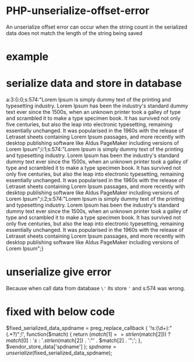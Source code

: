 # PHP-unserialize-offset-error
An unserialize offset error can occur when the string count in the serialized data does not match the length of the string being saved

# example 
# serialize data and store in database 
a:3:{i:0;s:574:"Lorem Ipsum is simply dummy text of the printing and typesetting industry. Lorem Ipsum has been the industry\'s standard dummy text ever since the 1500s, when an unknown printer took a galley of type and scrambled it to make a type specimen book. It has survived not only five centuries, but also the leap into electronic typesetting, remaining essentially unchanged. It was popularised in the 1960s with the release of Letraset sheets containing Lorem Ipsum passages, and more recently with desktop publishing software like Aldus PageMaker including versions of Lorem Ipsum";i:1;s:574:"Lorem Ipsum is simply dummy text of the printing and typesetting industry. Lorem Ipsum has been the industry\'s standard dummy text ever since the 1500s, when an unknown printer took a galley of type and scrambled it to make a type specimen book. It has survived not only five centuries, but also the leap into electronic typesetting, remaining essentially unchanged. It was popularised in the 1960s with the release of Letraset sheets containing Lorem Ipsum passages, and more recently with desktop publishing software like Aldus PageMaker including versions of Lorem Ipsum";i:2;s:574:"Lorem Ipsum is simply dummy text of the printing and typesetting industry. Lorem Ipsum has been the industry\'s standard dummy text ever since the 1500s, when an unknown printer took a galley of type and scrambled it to make a type specimen book. It has survived not only five centuries, but also the leap into electronic typesetting, remaining essentially unchanged. It was popularised in the 1960s with the release of Letraset sheets containing Lorem Ipsum passages, and more recently with desktop publishing software like Aldus PageMaker including versions of Lorem Ipsum";}

#  unserialize give error
Because when call data from database `\'` its store `'` and s:574 was wrong. 

# fixed with below code
$fixed_serialized_data_spdname = preg_replace_callback ( '!s:(\d+):"(.*?)";!',
           function($match) {
                return ($match[1] == strlen($match[2])) ? $match[0] : 's:' . strlen($match[2]) . ':"' . $match[2] . '";';
           },
           $vendor_store_data['spdname'] );
$spdname        = unserialize($fixed_serialized_data_spdname);
